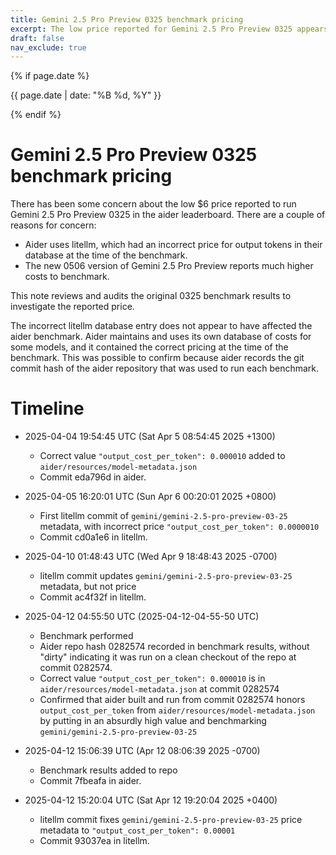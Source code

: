 ```yaml
---
title: Gemini 2.5 Pro Preview 0325 benchmark pricing
excerpt: The low price reported for Gemini 2.5 Pro Preview 0325 appears to be correct.
draft: false
nav_exclude: true
---
```

{% if page.date %}
<p class="post-date">{{ page.date | date: "%B %d, %Y" }}</p>
{% endif %}

# Gemini 2.5 Pro Preview 0325 benchmark pricing

There has been some concern about the low $6 price reported to run
Gemini 2.5 Pro Preview 0325
in the
aider leaderboard.
There are a couple of reasons for concern:

- Aider uses litellm, which had an incorrect price for output tokens in their database at the time of the benchmark.
- The new 0506 version of Gemini 2.5 Pro Preview reports much higher costs to benchmark.

This note reviews and audits the original 0325 benchmark results to investigate the reported price.

The incorrect litellm database entry does not appear to have affected the aider benchmark.
Aider maintains and uses its own database of costs for some models, and it contained
the correct pricing at the time of the benchmark.
This was possible to confirm because
aider records the git commit hash of the aider repository that was used
to run each benchmark.


# Timeline

- 2025-04-04 19:54:45 UTC (Sat Apr 5 08:54:45 2025 +1300)
  - Correct value `"output_cost_per_token": 0.000010` added to `aider/resources/model-metadata.json`
  - Commit eda796d in aider.

- 2025-04-05 16:20:01 UTC (Sun Apr 6 00:20:01 2025 +0800)
  - First litellm commit of `gemini/gemini-2.5-pro-preview-03-25` metadata, with incorrect price `"output_cost_per_token": 0.0000010`
  - Commit cd0a1e6 in litellm.

- 2025-04-10 01:48:43 UTC (Wed Apr 9 18:48:43 2025 -0700)
  - litellm commit updates `gemini/gemini-2.5-pro-preview-03-25` metadata, but not price
  - Commit ac4f32f in litellm.

- 2025-04-12 04:55:50 UTC (2025-04-12-04-55-50 UTC)
  - Benchmark performed 
  - Aider repo hash 0282574 recorded in benchmark results, without "dirty" indicating it was run on a clean checkout of the repo at commit 0282574.
  - Correct value `"output_cost_per_token": 0.000010` is in `aider/resources/model-metadata.json` at commit 0282574
  - Confirmed that aider built and run from commit 0282574 honors `output_cost_per_token` from `aider/resources/model-metadata.json` by putting in an absurdly high value and benchmarking `gemini/gemini-2.5-pro-preview-03-25`

- 2025-04-12 15:06:39 UTC (Apr 12 08:06:39 2025 -0700)
  - Benchmark results added to repo
  - Commit 7fbeafa in aider.

- 2025-04-12 15:20:04 UTC (Sat Apr 12 19:20:04 2025 +0400)
  - litellm commit fixes `gemini/gemini-2.5-pro-preview-03-25` price metadata to `"output_cost_per_token": 0.00001`
  - Commit 93037ea in litellm.
